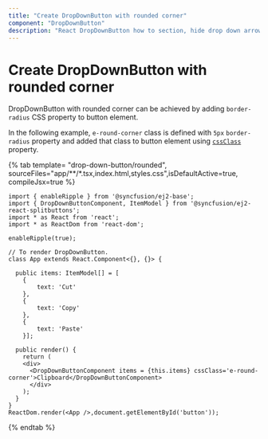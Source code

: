 ```yaml
---
title: "Create DropDownButton with rounded corner"
component: "DropDownButton"
description: "React DropDownButton how to section, hide drop down arrow, group popup items using list view component, dialog open on popup item click."
---
```


# Create DropDownButton with rounded corner

DropDownButton with rounded corner can be achieved by adding `border-radius` CSS property to button element.

In the following example, `e-round-corner` class is defined with `5px` `border-radius`
property and added that class to button element using
[`cssClass`](../../api/drop-down-button#cssclass) property.

{% tab template= "drop-down-button/rounded", sourceFiles="app/**/*.tsx,index.html,styles.css",isDefaultActive=true, compileJsx=true %}

```tsx
import { enableRipple } from '@syncfusion/ej2-base';
import { DropDownButtonComponent, ItemModel } from '@syncfusion/ej2-react-splitbuttons';
import * as React from 'react';
import * as ReactDom from 'react-dom';

enableRipple(true);

// To render DropDownButton.
class App extends React.Component<{}, {}> {

  public items: ItemModel[] = [
    {
        text: 'Cut'
    },
    {
        text: 'Copy'
    },
    {
        text: 'Paste'
    }];

  public render() {
    return (
    <div>
      <DropDownButtonComponent items = {this.items} cssClass='e-round-corner'>Clipboard</DropDownButtonComponent>
      </div>
    );
  }
}
ReactDom.render(<App />,document.getElementById('button'));

```

{% endtab %}